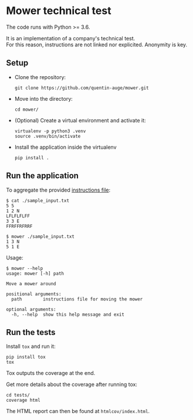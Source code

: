 # Mower technical test

The code runs with Python >= 3.6.

It is an implementation of a company's technical test.  
For this reason, instructions are not linked nor explicited.
Anonymity is key.

## Setup

* Clone the repository:
  ```
  git clone https://github.com/quentin-auge/mower.git
  ```

* Move into the directory:
  ```
  cd mower/
  ```

* (Optional) Create a virtual environment and activate it:
  ```
  virtualenv -p python3 .venv
  source .venv/bin/activate
  ```

* Install the application inside the virtualenv
  ```
  pip install .
  ```

## Run the application

To aggregate the provided [instructions file](sample_input.txt):
```
$ cat ./sample_input.txt
5 5
1 2 N
LFLFLFLFF
3 3 E
FFRFFRFRRF

$ mower ./sample_input.txt
1 3 N
5 1 E
```

Usage:
```
$ mower --help
usage: mower [-h] path

Move a mower around

positional arguments:
  path        instructions file for moving the mower

optional arguments:
  -h, --help  show this help message and exit
```

## Run the tests

Install `tox` and run it:
```
pip install tox
tox
```

Tox outputs the coverage at the end.

Get more details about the coverage after running tox:
```
cd tests/
coverage html
```

The HTML report can then be found at `htmlcov/index.html`.
